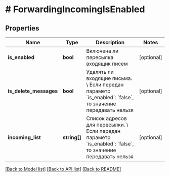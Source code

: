 # # ForwardingIncomingIsEnabled

## Properties

Name | Type | Description | Notes
------------ | ------------- | ------------- | -------------
**is_enabled** | **bool** | Включена ли пересылка входящик писем | [optional]
**is_delete_messages** | **bool** | Удалять ли входящие письма. \\  Если передан параметр &#x60;is_enabled&#x60;: &#x60;false&#x60;, то значение передавать нельзя | [optional]
**incoming_list** | **string[]** | Список адресов для пересылки. \\  Если передан параметр &#x60;is_enabled&#x60;: &#x60;false&#x60;, то значение передавать нельзя | [optional]

[[Back to Model list]](../../README.md#models) [[Back to API list]](../../README.md#endpoints) [[Back to README]](../../README.md)
